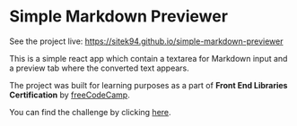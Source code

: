 # Simple Markdown Previewer

See the project live: https://sitek94.github.io/simple-markdown-previewer

This is a simple react app which contain a textarea for Markdown input and a preview tab where the converted text appears.

The project was built for learning purposes as a part of **Front End Libraries Certification** by [freeCodeCamp](https://www.freecodecamp.org/).

You can find the challenge by clicking [here](https://www.freecodecamp.org/learn/front-end-libraries/front-end-libraries-projects/build-a-markdown-previewer).

